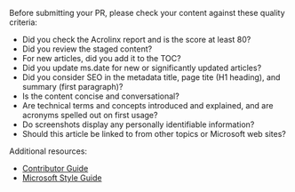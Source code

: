 Before submitting your PR, please check your content against these quality criteria:

- Did you check the Acrolinx report and is the score at least 80?
- Did you review the staged content?
- For new articles, did you add it to the TOC?
- Did you update ms.date for new or significantly updated articles?
- Did you consider SEO in the metadata title, page tite (H1 heading), and summary (first paragraph)?
- Is the content concise and conversational?
- Are technical terms and concepts introduced and explained, and are acronyms spelled out on first usage?
- Do screenshots display any personally identifiable information?
- Should this article be linked to from other topics or Microsoft web sites?

Additional resources:

- [Contributor Guide](https://review.docs.microsoft.com/en-us/help/contribute/?branch=master)
- [Microsoft Style Guide](https://worldready.cloudapp.net/StyleGuide/Read?id=2696)
